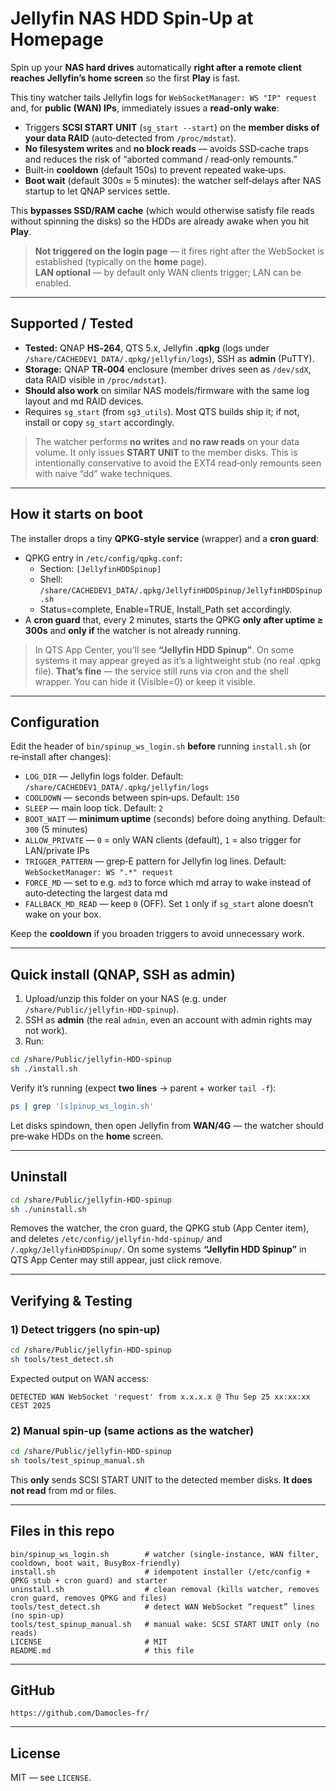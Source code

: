 # Jellyfin NAS HDD Spin‑Up at Homepage

Spin up your **NAS hard drives** automatically **right after a remote client reaches Jellyfin’s home screen** so the first **Play** is fast.

This tiny watcher tails Jellyfin logs for `WebSocketManager: WS "IP" request` and, for **public (WAN) IPs**, immediately issues a **read‑only wake**:
- Triggers **SCSI START UNIT** (`sg_start --start`) on the **member disks of your data RAID** (auto‑detected from `/proc/mdstat`).
- **No filesystem writes** and **no block reads** — avoids SSD‑cache traps and reduces the risk of “aborted command / read‑only remounts.”
- Built‑in **cooldown** (default 150s) to prevent repeated wake‑ups.
- **Boot wait** (default 300s ≈ 5 minutes): the watcher self‑delays after NAS startup to let QNAP services settle.

This **bypasses SSD/RAM cache** (which would otherwise satisfy file reads without spinning the disks) so the HDDs are already awake when you hit **Play**.

> **Not triggered on the login page** — it fires right after the WebSocket is established (typically on the **home** page).  
> **LAN optional** — by default only WAN clients trigger; LAN can be enabled.

---

## Supported / Tested

- **Tested:** QNAP **HS‑264**, QTS 5.x, Jellyfin **.qpkg** (logs under `/share/CACHEDEV1_DATA/.qpkg/jellyfin/logs`), SSH as **admin** (PuTTY).
- **Storage:** QNAP **TR‑004** enclosure (member drives seen as `/dev/sdX`, data RAID visible in `/proc/mdstat`).
- **Should also work** on similar NAS models/firmware with the same log layout and md RAID devices.
- Requires `sg_start` (from `sg3_utils`). Most QTS builds ship it; if not, install or copy `sg_start` accordingly.

> The watcher performs **no writes** and **no raw reads** on your data volume. It only issues **START UNIT** to the member disks. This is intentionally conservative to avoid the EXT4 read‑only remounts seen with naive “dd” wake techniques.

---

## How it starts on boot

The installer drops a tiny **QPKG-style service** (wrapper) and a **cron guard**:

- QPKG entry in `/etc/config/qpkg.conf`:
  - Section: `[JellyfinHDDSpinup]`
  - Shell: `/share/CACHEDEV1_DATA/.qpkg/JellyfinHDDSpinup/JellyfinHDDSpinup.sh`
  - Status=complete, Enable=TRUE, Install_Path set accordingly.
- A **cron guard** that, every 2 minutes, starts the QPKG **only after uptime ≥ 300s** and **only if** the watcher is not already running.

> In QTS App Center, you’ll see **“Jellyfin HDD Spinup”**. On some systems it may appear greyed as it’s a lightweight stub (no real .qpkg file). **That’s fine** — the service still runs via cron and the shell wrapper. You can hide it (Visible=0) or keep it visible.

---

## Configuration

Edit the header of `bin/spinup_ws_login.sh` **before** running `install.sh` (or re‑install after changes):

- `LOG_DIR` — Jellyfin logs folder. Default: `/share/CACHEDEV1_DATA/.qpkg/jellyfin/logs`
- `COOLDOWN` — seconds between spin‑ups. Default: `150`
- `SLEEP` — main loop tick. Default: `2`
- `BOOT_WAIT` — **minimum uptime** (seconds) before doing anything. Default: `300` (5 minutes)
- `ALLOW_PRIVATE` — `0` = only WAN clients (default), `1` = also trigger for LAN/private IPs
- `TRIGGER_PATTERN` — grep‑E pattern for Jellyfin log lines. Default: `WebSocketManager: WS ".*" request`
- `FORCE_MD` — set to e.g. `md3` to force which md array to wake instead of auto‑detecting the largest data md
- `FALLBACK_MD_READ` — keep `0` (OFF). Set `1` only if `sg_start` alone doesn’t wake on your box.

Keep the **cooldown** if you broaden triggers to avoid unnecessary work.

---

## Quick install (QNAP, SSH as **admin**)

1. Upload/unzip this folder on your NAS (e.g. under `/share/Public/jellyfin-HDD-spinup`).  
2. SSH as **admin** (the real `admin`, even an account with admin rights may not work).  
3. Run:
```sh
cd /share/Public/jellyfin-HDD-spinup
sh ./install.sh
```
Verify it’s running (expect **two lines** → parent + worker `tail -f`):
```sh
ps | grep '[s]pinup_ws_login.sh'
```
Let disks spindown, then open Jellyfin from **WAN/4G** — the watcher should pre‑wake HDDs on the **home** screen.

---

## Uninstall

```sh
cd /share/Public/jellyfin-HDD-spinup
sh ./uninstall.sh
```
Removes the watcher, the cron guard, the QPKG stub (App Center item), and deletes `/etc/config/jellyfin-hdd-spinup/` and `/.qpkg/JellyfinHDDSpinup/`.
On some systems **“Jellyfin HDD Spinup”** in QTS App Center may still appear, just click remove.

---


## Verifying & Testing

### 1) Detect triggers (no spin‑up)
```sh
cd /share/Public/jellyfin-HDD-spinup
sh tools/test_detect.sh
```
Expected output on WAN access:
```
DETECTED WAN WebSocket 'request' from x.x.x.x @ Thu Sep 25 xx:xx:xx CEST 2025
```

### 2) Manual spin‑up (same actions as the watcher)
```sh
cd /share/Public/jellyfin-HDD-spinup
sh tools/test_spinup_manual.sh
```
This **only** sends SCSI START UNIT to the detected member disks. **It does not read** from md or files.

---

## Files in this repo

```
bin/spinup_ws_login.sh        # watcher (single-instance, WAN filter, cooldown, boot wait, BusyBox-friendly)
install.sh                    # idempotent installer (/etc/config + QPKG stub + cron guard) and starter
uninstall.sh                  # clean removal (kills watcher, removes cron guard, removes QPKG and files)
tools/test_detect.sh          # detect WAN WebSocket “request” lines (no spin-up)
tools/test_spinup_manual.sh   # manual wake: SCSI START UNIT only (no reads)
LICENSE                       # MIT
README.md                     # this file
```

---

## GitHub

```
https://github.com/Damocles-fr/
```

---

## License

MIT — see `LICENSE`.
